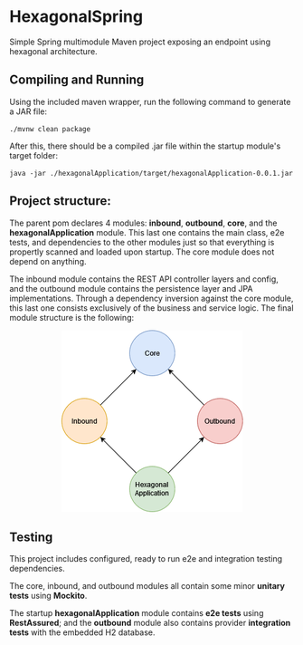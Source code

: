 # HexagonalSpring
Simple Spring multimodule Maven project exposing an endpoint using hexagonal architecture.

## Compiling and Running
Using the included maven wrapper, run the following command to generate a JAR file:
```
./mvnw clean package
```

After this, there should be a compiled .jar file within the startup module's target folder:
```
java -jar ./hexagonalApplication/target/hexagonalApplication-0.0.1.jar
```

## Project structure:
The parent pom declares 4 modules: **inbound**, **outbound**, **core**, and the **hexagonalApplication** module. This last one contains the main class, e2e tests, and dependencies to the other modules just so that everything is propertly scanned and loaded upon startup. The core module does not depend on anything.

The inbound module contains the REST API controller layers and config, and the outbound module contains the persistence layer and JPA implementations. Through a dependency inversion against the core module, this last one consists exclusively of the business and service logic.
The final module structure is the following:
<p align="center">
    <img src=".readme/moduleDiagram.png" alt="Module structure diagram"/>
</p>

## Testing
This project includes configured, ready to run e2e and integration testing dependencies. 

The core, inbound, and outbound modules all contain some minor **unitary tests** using **Mockito**.

The startup **hexagonalApplication** module contains **e2e tests** using **RestAssured**; and the **outbound** module also contains provider **integration tests** with the embedded H2 database.
